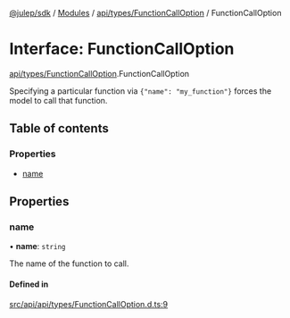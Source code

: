 [@julep/sdk](../README.md) / [Modules](../modules.md) / [api/types/FunctionCallOption](../modules/api_types_FunctionCallOption.md) / FunctionCallOption

# Interface: FunctionCallOption

[api/types/FunctionCallOption](../modules/api_types_FunctionCallOption.md).FunctionCallOption

Specifying a particular function via `{"name": "my_function"}` forces the model to call that function.

## Table of contents

### Properties

- [name](api_types_FunctionCallOption.FunctionCallOption.md#name)

## Properties

### name

• **name**: `string`

The name of the function to call.

#### Defined in

[src/api/api/types/FunctionCallOption.d.ts:9](https://github.com/julep-ai/samantha-monorepo/blob/9aefd53/sdks/js/src/api/api/types/FunctionCallOption.d.ts#L9)
